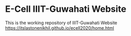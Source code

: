 # E-Cell IIIT-Guwahati Website
This is the working repository of IIIT-Guwahati Website
https://itslastonenikhil.github.io/ecell2020/home.html
